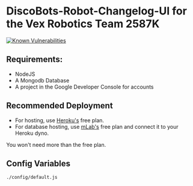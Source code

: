 # DiscoBots-Robot-Changelog-UI for the Vex Robotics Team 2587K
 [![Known Vulnerabilities](https://snyk.io/test/github/poster983/discobots-robot-changelog-ui/badge.svg)](https://snyk.io/test/github/poster983/discobots-robot-changelog-ui)  

## Requirements:  

* NodeJS  
* A Mongodb Database
* A project in the Google Developer Console for accounts

## Recommended Deployment  

* For hosting, use [Heroku's](https://www.heroku.com) free plan.
* For database hosting, use [mLab's](https://elements.heroku.com/addons/mongolab) free plan and connect it to your Heroku dyno.

You won't need more than the free plan.  

## Config Variables  

`./config/default.js`



